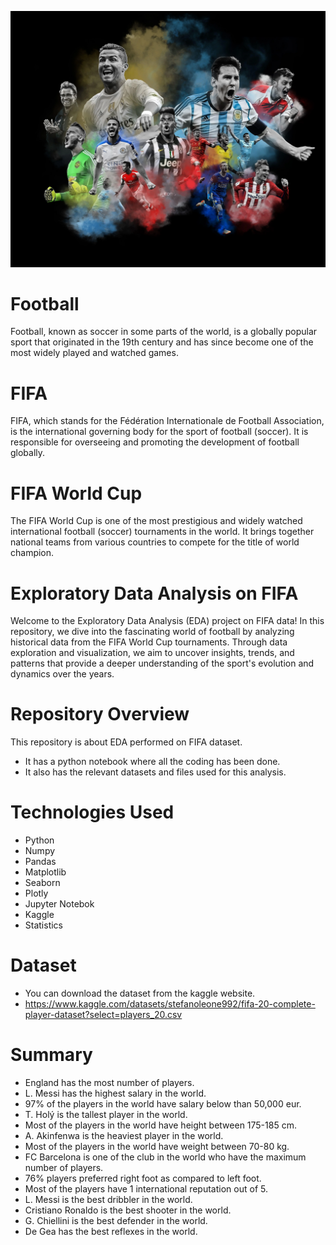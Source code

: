 ![Image Alt Text](https://raw.githubusercontent.com/GayasuddinMohd/Exploratory-Data-Analysis-on-FIFA/main/Fifa%20Image.webp)

# Football
Football, known as soccer in some parts of the world, is a globally popular sport that originated in the 19th century and has since become one of the most widely played and watched games.

# FIFA 
FIFA, which stands for the Fédération Internationale de Football Association, is the international governing body for the sport of football (soccer). It is responsible for overseeing and promoting the development of football globally.

# FIFA World Cup
The FIFA World Cup is one of the most prestigious and widely watched international football (soccer) tournaments in the world. It brings together national teams from various countries to compete for the title of world champion.

# Exploratory Data Analysis on FIFA
Welcome to the Exploratory Data Analysis (EDA) project on FIFA data! In this repository, we dive into the fascinating world of football by analyzing historical data from the FIFA World Cup tournaments. Through data exploration and visualization, we aim to uncover insights, trends, and patterns that provide a deeper understanding of the sport's evolution and dynamics over the years.

# Repository Overview
This repository is about EDA performed on FIFA dataset.
   - It has a python notebook where all the coding has been done.
   - It also has the relevant datasets and files used for this analysis.
     
# Technologies Used
* Python
* Numpy
* Pandas
* Matplotlib
* Seaborn
* Plotly
* Jupyter Notebok
* Kaggle
* Statistics

# Dataset
* You can download the dataset from the kaggle website.
* https://www.kaggle.com/datasets/stefanoleone992/fifa-20-complete-player-dataset?select=players_20.csv

# Summary
* England has the most number of players.
* L. Messi has the highest salary in the world.
* 97% of the players in the world have salary below than 50,000 eur.
* T. Holý is the tallest player in the world.
* Most of the players in the world have height between 175-185 cm.
* A. Akinfenwa is the heaviest player in the world.
* Most of the players in the world have weight between 70-80 kg.
* FC Barcelona is one of the club in the world who have the maximum number of players.
* 76% players preferred right foot as compared to left foot.
* Most of the players have 1 international reputation out of 5.
* L. Messi is the best dribbler in the world.
* Cristiano Ronaldo is the best shooter in the world.
* G. Chiellini is the best defender in the world.
* De Gea has the best reflexes in the world. 







